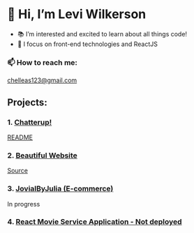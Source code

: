 # 👋 Hi, I’m Levi Wilkerson
- 📚 I’m interested and excited to learn about all things code!
- 🔎 I focus on front-end technologies and ReactJS
### 📫 How to reach me:
<chelleas123@gmail.com>

## Projects:

### 1. [Chatterup!](https://chatterup.netlify.app/)
[README](https://github.com/leviFrosty/chatterup)

### 2. [Beautiful Website](https://leviwilkerson1.netlify.app/)
[Source](https://github.com/leviFrosty/moshifyhosting)

### 3. [JovialByJulia (E-commerce)](https://github.com/leviFrosty/jovialbyjuliacommerce/projects/1)
In progress

### 4. [React Movie Service Application - Not deployed](https://github.com/leviFrosty/vidlyReactProject)
